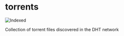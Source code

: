 torrents 
========
![Indexed](https://img.shields.io/badge/indexed-52569-blue)

Collection of torrent files discovered in the DHT network
